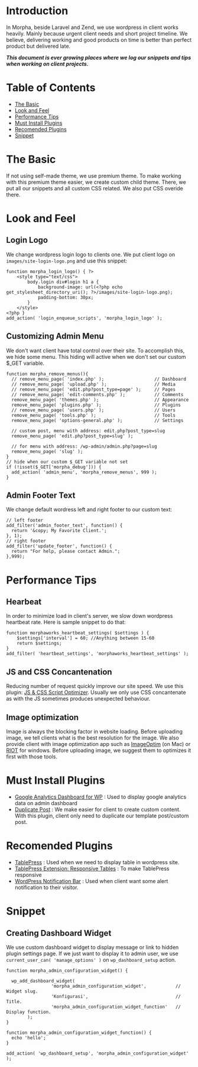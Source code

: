 Introduction
=================
In Morpha, beside Laravel and Zend, we use wordpress in client works heavily. Mainly because urgent client needs and short project timeline. We believe, delivering working and good products on time is better than perfect product but delivered late.

***This document is ever growing places where we log our snippets and tips when working on client projects.***

# Table of Contents
* [The Basic](#the-basic)
* [Look and Feel](#look-and-feel)
* [Performance Tips](#performance-tips)
* [Must Install Plugins](#must-install-plugins)
* [Recomended Plugins](#recomended-plugins)
* [Snippet](#snippet)

# The Basic
If not using self-made theme, we use premium theme. To make working with this premium theme easier, we create custom child theme. There, we put all our snippets and all custom CSS related. We also put CSS overide there.

# Look and Feel
## Login Logo
We change wordpress login logo to clients one. We put client logo on `images/site-login-logo.png` and use this snippet:
```
function morpha_login_logo() { ?>
    <style type="text/css">
        body.login div#login h1 a {
            background-image: url(<?php echo get_stylesheet_directory_uri(); ?>/images/site-login-logo.png);
            padding-bottom: 30px;
        }
    </style>
<?php }
add_action( 'login_enqueue_scripts', 'morpha_login_logo' );
```

## Customizing Admin Menu
We don't want client have total control over their site. To accomplish this, we hide some menu. This hiding will active when we don't set our custom $_GET variable.
```
function morpha_remove_menus(){
  // remove_menu_page( 'index.php' );                   // Dashboard
  // remove_menu_page( 'upload.php' );                  // Media
  // remove_menu_page( 'edit.php?post_type=page' );     // Pages
  // remove_menu_page( 'edit-comments.php' );           // Comments
  remove_menu_page( 'themes.php' );                     // Appearance
  remove_menu_page( 'plugins.php' );                    // Plugins
  // remove_menu_page( 'users.php' );                   // Users
  remove_menu_page( 'tools.php' );                      // Tools
  remove_menu_page( 'options-general.php' );            // Settings

  // custom post, menu with address: edit.php?post_type=slug
  remove_menu_page( 'edit.php?post_type=slug' );
 
  // for menu with address: /wp-admin/admin.php?page=slug
  remove_menu_page( 'slug' );
}
// hide when our custom $_GET variable not set
if (!isset($_GET['morpha_debug'])) {
  add_action( 'admin_menu', 'morpha_remove_menus', 999 );
}
```

## Admin Footer Text
We change default wordress left and right footer to our custom text:
```
// left footer
add_filter('admin_footer_text', function() {
  return '&copy; My Favorite Client.';
}, 1);
// right footer
add_filter('update_footer', function() {
  return "For help, please contact Admin.";
},999);
```

# Performance Tips
## Hearbeat
In order to minimize load in client's server, we slow down wordpress heartbeat rate. Here is sample snippet to do that:
```
function morphaworks_heartbeat_settings( $settings ) {
    $settings['interval'] = 60; //Anything between 15-60
    return $settings;
}
add_filter( 'heartbeat_settings', 'morphaworks_heartbeat_settings' );
```

## JS and CSS Concantenation
Reducing number of request quickly improve our site speed. We use this plugin: [JS & CSS Script Optimizer](https://wordpress.org/plugins/js-css-script-optimizer). Usually we only use CSS concantenate as with the JS sometimes produces unexpected behaviour.

## Image optimization
Image is always the blocking factor in website loading. Before uploading image, we tell clients what is the best resolution for the image. We also provide client with image optimization app such as [ImageOptim](https://imageoptim.com) (on Mac) or [RIOT](http://luci.criosweb.ro/riot) for windows. Before uploading image, we suggest them to optimizes it first with those tools.

# Must Install Plugins
* [Google Analytics Dashboard for WP](https://wordpress.org/plugins/google-analytics-dashboard-for-wp) : Used to display google analytics data on admin dashboard
* [Duplicate Post](https://wordpress.org/plugins/duplicate-post) : We make easier for client to create custom content. With this plugin, client only need to duplicate our template post/custom post.

# Recomended Plugins
* [TablePress](https://wordpress.org/plugins/tablepress) : Used when we need to display table in wordpress site.
* [TablePress Extension: Responsive Tables](http://tablepress.org/extensions/responsive-tables) : To make TablePress responsive
* [WordPress Notification Bar](https://wordpress.org/plugins/wordpress-notification-bar) : Used when client want some alert notification to their visitor.

# Snippet
## Creating Dashboard Widget
We use custom dashboard widget to display message or link to hidden plugin settings page. If we just want to display it to admin user, we use `current_user_can( 'manage_options' )` on `wp_dashboard_setup` action.
```
function morpha_admin_configuration_widget() {

  wp_add_dashboard_widget(
                 'morpha_admin_configuration_widget',           // Widget slug.
                 'Konfigurasi',                                 // Title.
                 'morpha_admin_configuration_widget_function'   // Display function.
        );
}

function morpha_admin_configuration_widget_function() {
  echo 'hello';
}

add_action( 'wp_dashboard_setup', 'morpha_admin_configuration_widget' );
```
